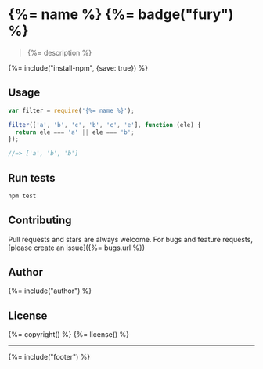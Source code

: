 # {%= name %} {%= badge("fury") %}

> {%= description %}

{%= include("install-npm", {save: true}) %}

## Usage

```js
var filter = require('{%= name %}');

filter(['a', 'b', 'c', 'b', 'c', 'e'], function (ele) {
  return ele === 'a' || ele === 'b';
});

//=> ['a', 'b', 'b']
```

## Run tests

```bash
npm test
```

## Contributing
Pull requests and stars are always welcome. For bugs and feature requests, [please create an issue]({%= bugs.url %})

## Author
{%= include("author") %}

## License
{%= copyright() %}
{%= license() %}

***

{%= include("footer") %}
